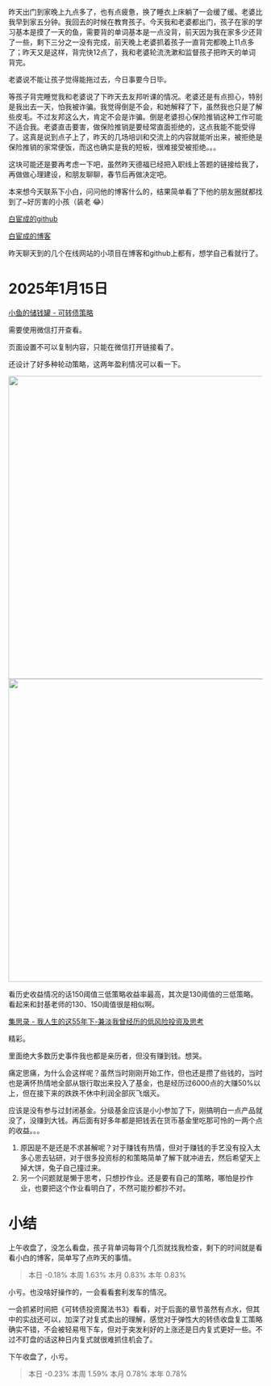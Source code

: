 昨天出门到家晚上九点多了，也有点疲惫，换了睡衣上床躺了一会缓了缓。老婆比我早到家五分钟。我回去的时候在教育孩子。今天我和老婆都出门，孩子在家的学习基本是摸了一天的鱼，需要背的单词基本是一点没背，前天因为我在家多少还背了一些，剩下三分之一没有完成，前天晚上老婆抓着孩子一直背完都晚上11点多了；昨天又是这样，背完快12点了，我和老婆轮流洗漱和监督孩子把昨天的单词背完。

老婆说不能让孩子觉得能拖过去，今日事要今日毕。

等孩子背完睡觉我和老婆说了下昨天去友邦听课的情况。老婆还是有点担心，特别是我出去一天，怕我被诈骗。我觉得倒是不会，和她解释了下，虽然我也只是了解些皮毛。不过友邦这么大，肯定不会是诈骗。倒是老婆担心保险推销这种工作可能不适合我。老婆直击要害，做保险推销是要经常直面拒绝的，这点我能不能受得了。这真是说到点子上了，昨天的几场培训和交流上的内容就能听出来，被拒绝是保险推销的家常便饭，而这也确实是我的短板，很难接受被拒绝。。。

这块可能还是要再考虑一下吧，虽然昨天德福已经把入职线上答题的链接给我了，再做做心理建设，和朋友聊聊，春节后再做决定吧。


本来想今天联系下小白，问问他的博客什么的，结果简单看了下他的朋友圈就都找到了~好厉害的小孩（装老 :joy:）

[白宦成的github](https://github.com/bestony)

[白宦成的博客](http://www.ixiqin.com/)

昨天聊天到的几个在线网站的小项目在博客和github上都有，想学自己看就行了。


# 2025年1月15日

[小鱼的储钱罐 - 可转债策略](http://www.xiaoyudecqg.cn/mphtl/#/bond/bondStrategy20Week)

需要使用微信打开查看。

页面设置不可以复制内容，只能在微信打开链接看了。

还设计了好多种轮动策略，这两年盈利情况可以看一下。

<p align="center">
<image src="../../../../resources/可转债/bond_strategy_rise_2024.d0e01316.png" width="600"/>
<image src="../../../../resources/可转债/bond_strategy_rise_2023.acbd6c09.png" width="600">
</p>

看历史收益情况的话150阈值三低策略收益率最高，其次是130阈值的三低策略。看起来和封基老师的130、150阈值很是相似啊。

[集思录 - 我人生的这55年下-兼淡我曾经历的低风险投资及思考](https://www.jisilu.cn/question/505406)

精彩。

里面绝大多数历史事件我也都是亲历者，但没有赚到钱。想哭。

痛定思痛，为什么会这样呢？虽然当时刚刚开始工作，但也还是攒了些钱的，当时也是满怀热情地全部从银行取出来投入了基金，也是经历过6000点的大赚50%以上，但在接下来的跌跌不休中利润全部灰飞烟灭。

应该是没有参与过封闭基金。分级基金应该是小小参加了下，刚搞明白一点产品就没了，没赚到大钱。再后面有好多年都是把钱丢在货币基金里吃那可怜的一两个点的收益。。。

1. 原因是不是还是不求甚解呢？对于赚钱有热情，但对于赚钱的手艺没有投入太多心思去钻研，对于很多投资标的和策略简单了解下就冲进去，然后希望天上掉大饼，兔子自己撞过来。
1. 另一个问题就是懒于思考，只想抄作业。还是要有自己的策略，哪怕是抄作业，也要把这个作业看明白了，不然可能抄都抄不对。



# 小结

上午收盘了，没怎么看盘，孩子背单词每背个几页就找我检查，剩下的时间就是看看小白的博客，简单写了点昨天的事情。

> 本日	-0.18%	本周	1.63%	本月	0.83%	本年	0.83%

小亏。也没啥好操作的，一会看看套利发车的情况。

一会抓紧时间把《可转债投资魔法书3》看看，对于后面的章节虽然有点水，但其中的实战还可以，加深了对复式卖出的理解，感觉对于弹性大的转债收盘复工策略确实不错，不会被轻易甩下车，但对于突发利好的上涨还是日内复式更好一些。不过不盯盘的话这种日内复式就很难抓住机会了。


下午收盘了，小亏。

> 本日	-0.23%	本周	1.59%	本月	0.78%	本年	0.78%
